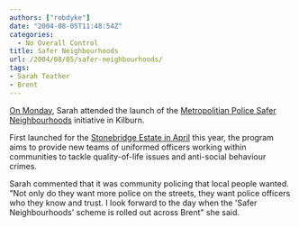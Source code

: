 ```yaml
---
authors: ["robdyke"]
date: "2004-08-05T11:48:54Z"
categories:
  - No Overall Control
title: Safer Neighbourhoods
url: /2004/08/05/safer-neighbourhoods/
tags:
- Sarah Teather
- Brent
---
```

[On Monday](http://www.brentlibdems.org.uk/news/146.html), Sarah attended the launch of the [Metropolitian Police Safer Neighbourhoods](http://www.met.police.uk/saferneighbourhoods/faq.htm) initiative in Kilburn.

First launched for the [Stonebridge Estate in April](http://www.brent.gov.uk/www.nsf/0/3f6d8fbbc267968c80256e6e00539678?OpenDocument) this year, the program aims to provide new teams of uniformed officers working within communities to tackle quality-of-life issues and anti-social behaviour crimes.

Sarah commented that it was community policing that local people wanted. "Not only do they want more police on the streets, they want police officers who they know and trust. I look forward to the day when the 'Safer Neighbourhoods' scheme is rolled out across Brent" she said.